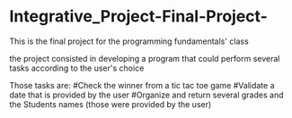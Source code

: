 # Integrative_Project-Final-Project-

This is the final project for the programming fundamentals' class 

the project consisted in developing a program that could perform several tasks according to the user's choice

Those tasks are:
#Check the winner from a tic tac toe game
#Validate a date that is provided by the user
#Organize and return several grades and the Students names (those were provided by the user)
